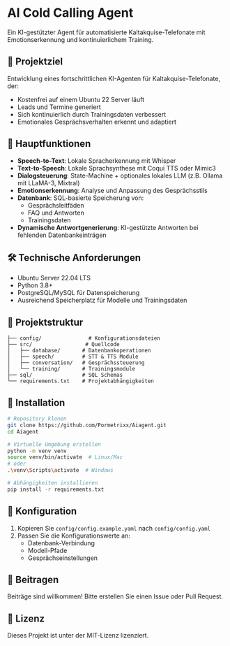 # AI Cold Calling Agent

Ein KI-gestützter Agent für automatisierte Kaltakquise-Telefonate mit Emotionserkennung und kontinuierlichem Training.

## 🎯 Projektziel

Entwicklung eines fortschrittlichen KI-Agenten für Kaltakquise-Telefonate, der:
- Kostenfrei auf einem Ubuntu 22 Server läuft
- Leads und Termine generiert
- Sich kontinuierlich durch Trainingsdaten verbessert
- Emotionales Gesprächsverhalten erkennt und adaptiert

## 🔑 Hauptfunktionen

- **Speech-to-Text**: Lokale Spracherkennung mit Whisper
- **Text-to-Speech**: Lokale Sprachsynthese mit Coqui TTS oder Mimic3
- **Dialogsteuerung**: State-Machine + optionales lokales LLM (z.B. Ollama mit LLaMA-3, Mixtral)
- **Emotionserkennung**: Analyse und Anpassung des Gesprächsstils
- **Datenbank**: SQL-basierte Speicherung von:
  - Gesprächsleitfäden
  - FAQ und Antworten
  - Trainingsdaten
- **Dynamische Antwortgenerierung**: KI-gestützte Antworten bei fehlenden Datenbankeinträgen

## 🛠 Technische Anforderungen

- Ubuntu Server 22.04 LTS
- Python 3.8+
- PostgreSQL/MySQL für Datenspeicherung
- Ausreichend Speicherplatz für Modelle und Trainingsdaten

## 📂 Projektstruktur

```
├── config/               # Konfigurationsdateien
├── src/                 # Quellcode
│   ├── database/       # Datenbankoperationen
│   ├── speech/         # STT & TTS Module
│   ├── conversation/   # Gesprächssteuerung
│   └── training/       # Trainingsmodule
├── sql/                # SQL Schemas
└── requirements.txt    # Projektabhängigkeiten
```

## 🚀 Installation

```bash
# Repository klonen
git clone https://github.com/Pormetrixx/Aiagent.git
cd Aiagent

# Virtuelle Umgebung erstellen
python -m venv venv
source venv/bin/activate  # Linux/Mac
# oder
.\venv\Scripts\activate  # Windows

# Abhängigkeiten installieren
pip install -r requirements.txt
```

## 📝 Konfiguration

1. Kopieren Sie `config/config.example.yaml` nach `config/config.yaml`
2. Passen Sie die Konfigurationswerte an:
   - Datenbank-Verbindung
   - Modell-Pfade
   - Gesprächseinstellungen

## 🤝 Beitragen

Beiträge sind willkommen! Bitte erstellen Sie einen Issue oder Pull Request.

## 📄 Lizenz

Dieses Projekt ist unter der MIT-Lizenz lizenziert.
